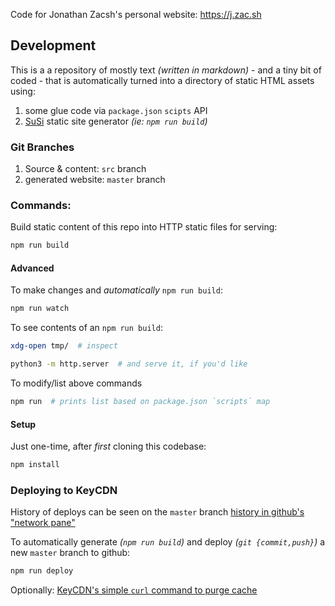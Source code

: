 Code for Jonathan Zacsh's personal website: https://j.zac.sh

## Development

This is a a repository of mostly text _(written in markdown)_ - and a tiny bit of
coded - that is automatically turned into a directory of static HTML assets
using:
  1. some glue code via `package.json` `scipts` API
  2. [SuSi](https://github.com/AVGP/susi) static site generator _(ie: `npm run build`)_

### Git Branches
  1. Source & content: `src` branch
  2. generated website: `master` branch

### Commands:

Build static content of this repo into HTTP static files for serving:
```bash
npm run build
```

#### Advanced

To make changes and _automatically_ `npm run build`:
```bash
npm run watch
```

To see contents of an `npm run build`:
```bash
xdg-open tmp/  # inspect

python3 -m http.server  # and serve it, if you'd like
```

To modify/list above commands
```bash
npm run  # prints list based on package.json `scripts` map
```

#### Setup

Just one-time, after *first* cloning this codebase:
```bash
npm install
```

### Deploying to KeyCDN

History of deploys can be seen on the `master` branch
[history in github's "network pane"](https://github.com/jzacsh/jzacsh.github.com/network)

To automatically generate _(`npm run build`)_ and deploy _(`git {commit,push}`)_
a new `master` branch to github:
```bash
npm run deploy
```

Optionally: [KeyCDN's simple `curl` command to purge cache](https://www.keycdn.com/api#purge-zone-cache)
